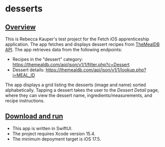 # desserts

## <ins>Overview</ins>
This is Rebecca Kauper's test project for the Fetch iOS apprenticeship application. The app fetches and displays dessert recipes from [TheMealDB API](https://themealdb.com/api.php). The app retrieves data from the following endpoints: 
 - Recipes in the "dessert" category: https://themealdb.com/api/json/v1/1/filter.php?c=Dessert
 - Dessert details: https://themealdb.com/api/json/v1/1/lookup.php?i=MEAL_ID

The app displays a grid listing the desserts (image and name) sorted alphabetically. Tapping a dessert takes the user to the *Dessert Detail* page, where they can view the dessert name, ingredients/measurements, and recipe instructions.

## <ins>Download and run</ins>
- This app is written in SwiftUI.
- The project requires Xcode version 15.4.
- The minimum depoyment target is iOS 17.5.

